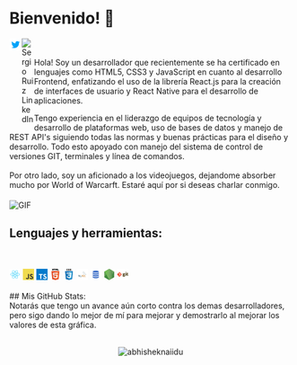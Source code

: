 <!--[![](https://www.canva.com/design/DAEhgLbOcGM/mBCE2fLB9EBb-s_D7yJI4w/view?utm_content=DAEhgLbOcGM&utm_campaign=designshare&utm_medium=link&utm_source=sharebutton)](https://github.com/shechoruiz?tab=repositories)-->
# Bienvenido! 👋
<a href="https://twitter.com/Shecho_Ruiz" target="_blank">
  <img align="left" alt="Sergio Ruiz | Twitter" width="22px" src="https://raw.githubusercontent.com/github/explore/80688e429a7d4ef2fca1e82350fe8e3517d3494d/topics/twitter/twitter.png" />
</a>
<a href="https://www.linkedin.com/in/shechoruiz/" target="_blank">
  <img align="left" alt="Sergio Ruiz LinkedIn" width="22px" src="https://raw.githubusercontent.com/peterthehan/peterthehan/master/assets/linkedin.svg" />
</a>
<br />
<br />
Hola! Soy un desarrollador que recientemente se ha certificado en lenguajes como HTML5, CSS3 y JavaScript en cuanto al desarrollo Frontend, enfatizando el uso de la librería React.js para la creación de interfaces de usuario y React Native para el desarrollo de aplicaciones. 

Tengo experiencia en el liderazgo de equipos de tecnología y desarrollo de plataformas web, uso de bases de datos y manejo de REST API's siguiendo todas las normas y buenas prácticas para el diseño y desarrollo. Todo esto apoyado con manejo del sistema de control de versiones GIT, terminales y línea de comandos.
<br />
<br />
Por otro lado, soy un aficionado a los videojuegos, dejandome absorber mucho por World of Warcarft. Estaré aquí por si deseas charlar conmigo.
<br />
<br />
<img align="center" alt="GIF" src="https://github.com/abhisheknaiidu/abhisheknaiidu/blob/master/code.gif?raw=true" width="500" height="320" />
<br />
## Lenguajes y herramientas:
<br />
<br />
<code><img height="20" src="https://raw.githubusercontent.com/github/explore/80688e429a7d4ef2fca1e82350fe8e3517d3494d/topics/react/react.png"></code>
<code><img height="20" src="https://raw.githubusercontent.com/github/explore/80688e429a7d4ef2fca1e82350fe8e3517d3494d/topics/javascript/javascript.png"></code>
<code><img height="20" src="https://raw.githubusercontent.com/github/explore/80688e429a7d4ef2fca1e82350fe8e3517d3494d/topics/typescript/typescript.png"></code>
<code><img height="20" src="https://raw.githubusercontent.com/github/explore/80688e429a7d4ef2fca1e82350fe8e3517d3494d/topics/html/html.png"></code>
<code><img height="20" src="https://raw.githubusercontent.com/github/explore/80688e429a7d4ef2fca1e82350fe8e3517d3494d/topics/css/css.png"></code>
<code><img height="20" src="https://raw.githubusercontent.com/github/explore/80688e429a7d4ef2fca1e82350fe8e3517d3494d/topics/mysql/mysql.png"></code>
<code><img height="20" src="https://raw.githubusercontent.com/github/explore/80688e429a7d4ef2fca1e82350fe8e3517d3494d/topics/sql/sql.png"></code>
<code><img height="20" src="https://raw.githubusercontent.com/github/explore/80688e429a7d4ef2fca1e82350fe8e3517d3494d/topics/nodejs/nodejs.png"></code>
<code><img height="20" src="https://raw.githubusercontent.com/github/explore/80688e429a7d4ef2fca1e82350fe8e3517d3494d/topics/git/git.png"></code>
<br />
<br />
## Mis GitHub Stats:
<br />
Notarás que tengo un avance aún corto contra los demas desarrolladores, pero sigo dando lo mejor de mí para mejorar y demostrarlo al mejorar los valores de esta gráfica.
<br />
<br />
<p align="center"> <img src="https://github-readme-stats.vercel.app/api?username=shechoruiz&show_icons=true&theme=gotham" alt="abhisheknaiidu" />
<!--
**shechoruiz/shechoruiz** is a ✨ _special_ ✨ repository because its `README.md` (this file) appears on your GitHub profile.

Here are some ideas to get you started:

- 🔭 I’m currently working on ...
- 🌱 I’m currently learning ...
- 👯 I’m looking to collaborate on ...
- 🤔 I’m looking for help with ...
- 💬 Ask me about ...
- 📫 How to reach me: ...
- 😄 Pronouns: ...
- ⚡ Fun fact: ...
-->

